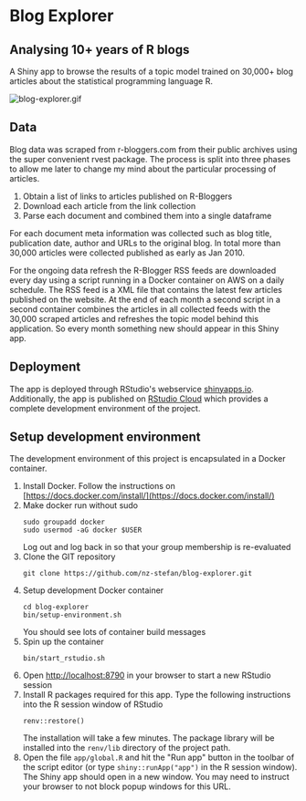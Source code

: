 # Blog Explorer

## Analysing 10+ years of R blogs

A Shiny app to browse the results of a topic model trained on 30,000+ blog articles about the statistical programming language R. 

![blog-explorer.gif](https://github.com/nz-stefan/blog-explorer/blob/master/blog-explorer.gif)

## Data

Blog data was scraped from r-bloggers.com from their public archives using the super convenient rvest package. The process is split into three phases to allow me later to change my mind about the particular processing of articles.

1. Obtain a list of links to articles published on R-Bloggers
2. Download each article from the link collection
3. Parse each document and combined them into a single dataframe

For each document meta information was collected such as blog title, publication date, author and URLs to the original blog. In total more than 30,000 articles were collected published as early as Jan 2010.

For the ongoing data refresh the R-Blogger RSS feeds are downloaded every day using a script running in a Docker container on AWS on a daily schedule. The RSS feed is a XML file that contains the latest few articles published on the website. At the end of each month a second script in a second container combines the articles in all collected feeds with the 30,000 scraped articles and refreshes the topic model behind this application. So every month something new should appear in this Shiny app.

## Deployment

The app is deployed through RStudio's webservice [shinyapps.io](https://nz-stefan.shinyapps.io/blog-explorer/). Additionally, the app is published on [RStudio Cloud](https://rstudio.cloud/project/1085074) which provides a complete development environment of the project.

## Setup development environment

The development environment of this project is encapsulated in a Docker container.

1. Install Docker. Follow the instructions on [https://docs.docker.com/install/](https://docs.docker.com/install/)
2. Make docker run without sudo
    ```
    sudo groupadd docker
    sudo usermod -aG docker $USER
    ```
    Log out and log back in so that your group membership is re-evaluated
3. Clone the GIT repository
    ```
    git clone https://github.com/nz-stefan/blog-explorer.git
    ```
4. Setup development Docker container
    ```
    cd blog-explorer
    bin/setup-environment.sh
    ```
    You should see lots of container build messages
5. Spin up the container
    ```
    bin/start_rstudio.sh
    ```
6. Open [http://localhost:8790](http://localhost:8790) in your browser to start a new RStudio session
7. Install R packages required for this app. Type the following instructions into the R session window of RStudio
    ```
    renv::restore()
    ```
    The installation will take a few minutes. The package library will be installed into the `renv/lib` directory of the project path.
8. Open the file `app/global.R` and hit the "Run app" button in the toolbar of the script editor (or type `shiny::runApp("app")` in the R session window). The Shiny app should open in a new window. You may need to instruct your browser to not block popup windows for this URL.

